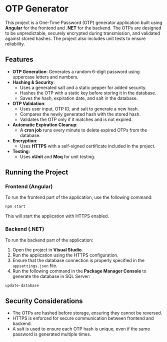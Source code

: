 # OTP Generator

This project is a One-Time Password (OTP) generator application built using **Angular** for the frontend and **.NET** for the backend. The OTPs are designed to be unpredictable, securely encrypted during transmission, and validated against stored hashes. The project also includes unit tests to ensure reliability.

## Features

- **OTP Generation**: Generates a random 6-digit password using uppercase letters and numbers.
- **Hashing & Security**:
  - Uses a generated salt and a static pepper for added security.
  - Hashes the OTP with a static key before storing it in the database.
  - Saves the hash, expiration date, and salt in the database.
- **OTP Validation**:
  - Uses user input, OTP ID, and salt to generate a new hash.
  - Compares the newly generated hash with the stored hash.
  - Validates the OTP only if it matches and is not expired.
- **Automatic Expiration Cleanup**:
  - A **cron job** runs every minute to delete expired OTPs from the database.
- **Encryption**:
  - Uses **HTTPS** with a self-signed certificate included in the project.
- **Testing**:
  - Uses **xUnit** and **Moq** for unit testing.

## Running the Project

### Frontend (Angular)
To run the frontend part of the application, use the following command:

```sh
npm start
```

This will start the application with HTTPS enabled.

### Backend (.NET)
To run the backend part of the application:
1. Open the project in **Visual Studio**.
2. Run the application using the HTTPS configuration.
3. Ensure that the database connection is properly specified in the `appsettings.json` file.
4. Run the following command in the **Package Manager Console** to generate the database in SQL Server:

```sh
update-database
```

## Security Considerations
- The OTPs are hashed before storage, ensuring they cannot be reversed.
- HTTPS is enforced for secure communication between frontend and backend.
- A salt is used to ensure each OTP hash is unique, even if the same password is generated multiple times.


